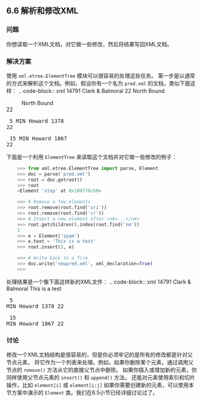 ## 6.6 解析和修改XML ##
### 问题 ###
你想读取一个XML文档，对它做一些修改，然后将结果写回XML文档。
### 解决方案 ###
使用 ``xml.etree.ElementTree`` 模块可以很容易的处理这些任务。
第一步是以通常的方式来解析这个文档。例如，假设你有一个名为 ``pred.xml`` 的文档，类似下面这样：
.. code-block:: xml
    <?xml version="1.0"?>
    <stop>
        <id>14791</id>
        <nm>Clark &amp; Balmoral</nm>
        <sri>
            <rt>22</rt>
            <d>North Bound</d>
            <dd>North Bound</dd>
        </sri>
        <cr>22</cr>
        <pre>
            <pt>5 MIN</pt>
            <fd>Howard</fd>
            <v>1378</v>
            <rn>22</rn>
        </pre>
        <pre>
            <pt>15 MIN</pt>
            <fd>Howard</fd>
            <v>1867</v>
            <rn>22</rn>
        </pre>
    </stop>
下面是一个利用 ``ElementTree`` 来读取这个文档并对它做一些修改的例子：
```python
    >>> from xml.etree.ElementTree import parse, Element
    >>> doc = parse('pred.xml')
    >>> root = doc.getroot()
    >>> root
    <Element 'stop' at 0x100770cb0>

    >>> # Remove a few elements
    >>> root.remove(root.find('sri'))
    >>> root.remove(root.find('cr'))
    >>> # Insert a new element after <nm>...</nm>
    >>> root.getchildren().index(root.find('nm'))
    1
    >>> e = Element('spam')
    >>> e.text = 'This is a test'
    >>> root.insert(2, e)

    >>> # Write back to a file
    >>> doc.write('newpred.xml', xml_declaration=True)
    >>>

```
处理结果是一个像下面这样新的XML文件：
.. code-block:: xml
    <?xml version='1.0' encoding='us-ascii'?>
    <stop>
        <id>14791</id>
        <nm>Clark &amp; Balmoral</nm>
        <spam>This is a test</spam>
        <pre>
            <pt>5 MIN</pt>
            <fd>Howard</fd>
            <v>1378</v>
            <rn>22</rn>
        </pre>
        <pre>
            <pt>15 MIN</pt>
            <fd>Howard</fd>
            <v>1867</v>
            <rn>22</rn>
        </pre>
    </stop>
### 讨论 ###
修改一个XML文档结构是很容易的，但是你必须牢记的是所有的修改都是针对父节点元素，
将它作为一个列表来处理。例如，如果你删除某个元素，通过调用父节点的 ``remove()`` 方法从它的直接父节点中删除。
如果你插入或增加新的元素，你同样使用父节点元素的 ``insert()`` 和 ``append()`` 方法。
还能对元素使用索引和切片操作，比如 ``element[i]`` 或 ``element[i:j]``
如果你需要创建新的元素，可以使用本节方案中演示的 ``Element`` 类。我们在6.5小节已经详细讨论过了。
